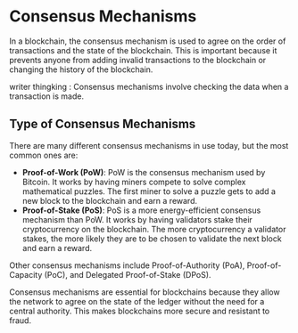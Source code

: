 # Consensus Mechanisms
In a blockchain, the consensus mechanism is used to agree on the order of transactions and the state of the blockchain. This is important because it prevents anyone from adding invalid transactions to the blockchain or changing the history of the blockchain.

writer thingking : Consensus mechanisms involve checking the data when a transaction is made.

## Type of Consensus Mechanisms

There are many different consensus mechanisms in use today, but the most common ones are:


* **Proof-of-Work (PoW)**: PoW is the consensus mechanism used by Bitcoin. It works by having miners compete to solve complex mathematical puzzles. The first miner to solve a puzzle gets to add a new block to the blockchain and earn a reward.
* **Proof-of-Stake (PoS)**: PoS is a more energy-efficient consensus mechanism than PoW. It works by having validators stake their cryptocurrency on the blockchain. The more cryptocurrency a validator stakes, the more likely they are to be chosen to validate the next block and earn a reward.

Other consensus mechanisms include Proof-of-Authority (PoA), Proof-of-Capacity (PoC), and Delegated Proof-of-Stake (DPoS).

Consensus mechanisms are essential for blockchains because they allow the network to agree on the state of the ledger without the need for a central authority. This makes blockchains more secure and resistant to fraud.

